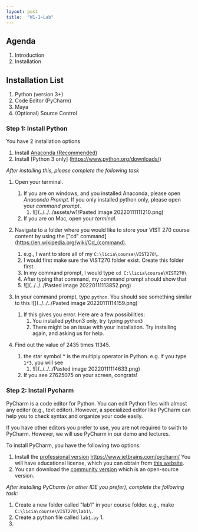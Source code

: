 ```yaml
---
layout: post
title:  "W1-1-Lab"
---
```


##  Agenda 
1. Introduction 
2. Installation 


## Installation List 
1. Python  (version 3+)
2. Code Editor (PyCharm)
3. Maya 
4. (Optional) Source Control 


### Step 1: Install Python 

You have 2 installation options 
1. Install [Anaconda (Recommended)](https://www.anaconda.com/products/individual)
2. Install [Python 3 only] (https://www.python.org/downloads/)

*After installing this, please complete the following task* 
1. Open your terminal. 
	1. If you are on windows, and you installed Anaconda, please open *Anaconda Prompt*. If you only installed python only, please open your *command prompt*. 
		1.  ![](../../../assets/w1/Pasted image 20220111111210.png)
	2. If you are on Mac, open your *terminal*.   


2. Navigate to a folder where you would like to store your VIST 270 course content by using the ["cd" command](https://en.wikipedia.org/wiki/Cd_(command). 
	1. e.g., I want to store all of my  `C:\licia\course\VIST270\`. 
	2. I would first make sure the VIST270 folder exist. Create this folder first. 
	3.  In my command prompt, I would type `cd C:\licia\course\VIST270\`
	4. After typing that command, my command prompt should show that 
	5. ![](../../../Pasted image 20220111113852.png)

3.  In your command prompt, type `python`. You should see something similar to this 
![](../../../Pasted image 20220111114159.png)
	1. If this gives you error. Here are a few possibilities: 
		1. You installed python3 only, try typing `python3` 
		2. There might be an issue with your installation. Try installing again, and asking us for help. 

4. Find out the value of 2435 times 11345. 
	1. the star symbol * is the multiply operator in Python. e.g. if you type `1*3`, you will see 
		1. ![](../../../Pasted image 20220111114633.png)
	3. If you see 27625075 on your screen, congrats! 


### Step 2: Install Pycharm

PyCharm is a code editor for Python. You can edit Python files with almost any editor (e.g., text editor). However, a specialized editor like PyCharm can help you to check syntax and organize your code easily. 

If you have other editors you prefer to use, you are not required to swith to PyCharm. However, we will use PyCharm in our demo and lectures. 

To install PyCharm, you have the following two options: 
1. Install the [professional version](https://www.jetbrains.com/pycharm/) https://www.jetbrains.com/pycharm/ You will have educational license, which you can obtain from [this website](https://www.jetbrains.com/community/education/#students). 
2. You can download the [community version](https://www.jetbrains.com/pycharm/download/#section=windows) which is an open-source version. 

*After installing PyCharm (or other IDE you prefer), complete the following task:* 

1. Create a new folder called "lab1" in your course folder. e.g., make   `C:\licia\course\VIST270\lab1\`. 
2. Create a python file called `lab1.py`
	1. 
3.  



